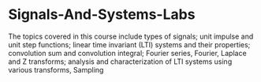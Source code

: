 # Signals-And-Systems-Labs

The topics covered in this course include types of signals; unit impulse and unit step functions; linear 
time invariant (LTI) systems and their properties; convolution sum and convolution integral; Fourier 
series, Fourier, Laplace and Z transforms; analysis and characterization of LTI systems using various 
transforms, Sampling
